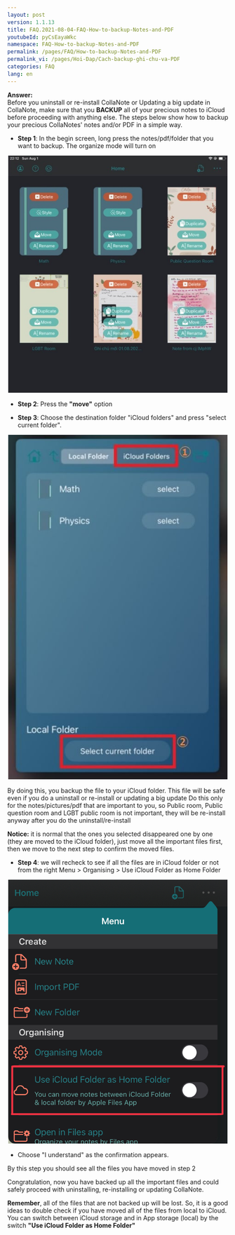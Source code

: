 ```yaml
---
layout: post
version: 1.1.13
title: FAQ.2021-08-04-FAQ-How-to-backup-Notes-and-PDF
youtubeId: pyCsEayaWkc
namespace: FAQ-How-to-backup-Notes-and-PDF
permalink: /pages/FAQ/How-to-backup-Notes-and-PDF
permalink_vi: /pages/Hoi-Dap/Cach-backup-ghi-chu-va-PDF
categories: FAQ
lang: en
---
```


**Answer:**  
Before you uninstall or re-install  CollaNote or Updating a big update in  CollaNote, make sure that you **BACKUP** all of your precious notes to iCloud before proceeding with anything else.
The steps below show how to backup your precious CollaNotes' notes and/or PDF in a simple way.  
- **Step 1**: In the begin screen, long press the notes/pdf/folder that you want to backup. The organize mode will turn on

<!--more-->  

<p align="center"> <img width="500" src="/images/FAQimage/backup-1.jpg" alt="backup-1.jpg"></p>

- **Step 2**: Press the **"move"** option

- **Step 3**: Choose the destination folder "iCloud folders" and press "select current folder".

<p align="center"> <img width="500" src="/images/FAQimage/backup-2.jpg" alt="backup-2.jpg"></p>

By doing this, you backup the file to your iCloud folder. This file will be safe even if you do a uninstall or re-install or updating a big update
Do this only for the notes/pictures/pdf that are important to you, so Public room, Public question room and LGBT public room is not important, they will be re-install anyway after you do the uninstall/re-install

**Notice:** it is normal that the ones you selected disappeared one by one (they are moved to the iCloud folder), just move all the important files first, then we move to the next step to confirm the moved files.

- **Step 4**: we will recheck to see if all the files are in iCloud folder or not
from the right Menu > Organising > Use iCloud Folder as Home Folder
<p align="center"> <img width="500" src="/images/FAQimage/UseIcloudFolder.jpeg" alt="UseIcloudFolder.jpeg"></p>

  - Choose "I understand" as the confirmation appears.

By this step you should see all the files you have moved in step 2

Congratulation, now you have backed up all the important files and could safely proceed with uninstalling, re-installing or updating CollaNote.  

**Remember**, all of the files that are not backed up will be lost. So, it is a good ideas to double check if you have moved all of the files from local to iCloud.
You can switch between iCloud storage and in App storage (local) by the switch **"Use iCloud Folder as Home Folder"**

